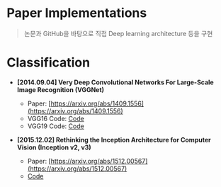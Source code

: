 # Paper Implementations
> 논문과 GitHub을 바탕으로 직접 Deep learning architecture 등을 구현

# Classification

* **[2014.09.04] Very Deep Convolutional Networks For Large-Scale Image Recognition (VGGNet)**
  * Paper: [https://arxiv.org/abs/1409.1556](https://arxiv.org/abs/1409.1556)
  * VGG16 Code: [Code](https://github.com/kimhoyoung051/paper-implementations/blob/main/classification/VGG16.ipynb)
  * VGG19 Code: [Code]()


* **[2015.12.02] Rethinking the Inception Architecture for Computer Vision (Inception v2, v3)**
  * Paper: [https://arxiv.org/abs/1512.00567](https://arxiv.org/abs/1512.00567)
  * [Code]()

